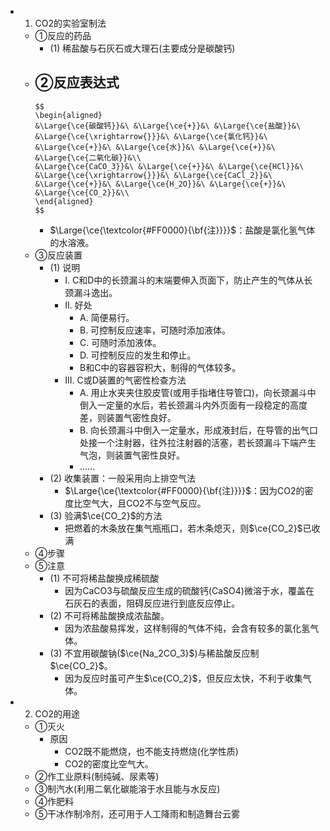 -
  1. CO2的实验室制法
	- ①反应的药品
		- (1) 稀盐酸与石灰石或大理石(主要成分是碳酸钙)
	- ②反应表达式
		-
		  $$
		  \begin{aligned}
		  &\Large{\ce{碳酸钙}}&\ &\Large{\ce{+}}&\ &\Large{\ce{盐酸}}&\ &\Large{\ce{\xrightarrow{}}}&\ &\Large{\ce{氯化钙}}&\ &\Large{\ce{+}}&\ &\Large{\ce{水}}&\ &\Large{\ce{+}}&\ &\Large{\ce{二氧化碳}}&\\
		  &\Large{\ce{CaCO_3}}&\ &\Large{\ce{+}}&\ &\Large{\ce{HCl}}&\ &\Large{\ce{\xrightarrow{}}}&\ &\Large{\ce{CaCl_2}}&\ &\Large{\ce{+}}&\ &\Large{\ce{H_2O}}&\ &\Large{\ce{+}}&\ &\Large{\ce{CO_2}}&\\
		  \end{aligned}
		  $$
		- $\Large{\ce{\textcolor{#FF0000}{\bf{注}}}}$：盐酸是氯化氢气体的水溶液。
	- ③反应装置
		- (1) 说明
			- I. C和D中的长颈漏斗的末端要伸入页面下，防止产生的气体从长颈漏斗逸出。
			- II. 好处
				- A. 简便易行。
				- B. 可控制反应速率，可随时添加液体。
				- C. 可随时添加液体。
				- D. 可控制反应的发生和停止。
				- B和C中的容器容积大，制得的气体较多。
			- III. C或D装置的气密性检查方法
				- A. 用止水夹夹住胶皮管(或用手指堵住导管口)，向长颈漏斗中倒入一定量的水后，若长颈漏斗内外页面有一段稳定的高度差，则装置气密性良好。
				- B. 向长颈漏斗中倒入一定量水，形成液封后，在导管的出气口处接一个注射器，往外拉注射器的活塞，若长颈漏斗下端产生气泡，则装置气密性良好。
				- ......
		- (2) 收集装置：一般采用向上排空气法
			- $\Large{\ce{\textcolor{#FF0000}{\bf{注}}}}$：因为CO2的密度比空气大，且CO2不与空气反应。
		- (3) 验满$\ce{CO_2}$的方法
			- 把燃着的木条放在集气瓶瓶口，若木条熄灭，则$\ce{CO_2}$已收满
	- ④步骤
	- ⑤注意
		- (1) 不可将稀盐酸换成稀硫酸
			- 因为CaCO3与硫酸反应生成的硫酸钙(CaSO4)微溶于水，覆盖在石灰石的表面，阻碍反应进行到底反应停止。
		- (2) 不可将稀盐酸换成浓盐酸。
			- 因为浓盐酸易挥发，这样制得的气体不纯，会含有较多的氯化氢气体。
		- (3) 不宜用碳酸钠($\ce{Na_2CO_3}$)与稀盐酸反应制$\ce{CO_2}$。
			- 因为反应时虽可产生$\ce{CO_2}$，但反应太快，不利于收集气体。
-
  2. CO2的用途
	- ①灭火
		- 原因
			- CO2既不能燃烧，也不能支持燃烧(化学性质)
			- CO2的密度比空气大。
	- ②作工业原料(制纯碱、尿素等)
	- ③制汽水(利用二氧化碳能溶于水且能与水反应)
	- ④作肥料
	- ⑤干冰作制冷剂，还可用于人工降雨和制造舞台云雾